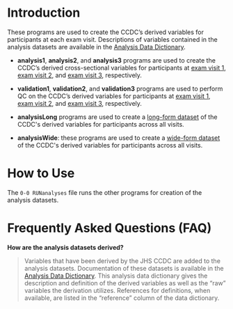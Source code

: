 # Introduction
These programs are used to create the CCDC’s derived variables for participants at each exam visit. Descriptions of variables contained in the analysis datasets are available in the [Analysis Data Dictionary](https://docs.google.com/spreadsheets/d/1xAoVWFYKDURl6PUCy5y32ffUUFv54ytZ8H1YuCx9LO4/edit?usp=sharing).

- **analysis1**, **analysis2**, and **analysis3** programs are used to create the CCDC’s derived cross-sectional variables for participants at [exam visit 1](https://www.jacksonheartstudy.org/Portals/0/pdf/analysis1.pdf "Exam Visit 1 Codebook"), [exam visit 2](https://www.jacksonheartstudy.org/Portals/0/pdf/analysis2.pdf "Exam Visit 2 Codebook"), and [exam visit 3](https://www.jacksonheartstudy.org/Portals/0/pdf/analysis3.pdf "Exam Visit 3 Codebook"), respectively.

- **validation1**, **validation2**, and **validation3** programs are used to perform QC on the CCDC’s derived variables for participants at [exam visit 1](https://www.jacksonheartstudy.org/Portals/0/pdf/analysis1.pdf "Exam Visit 1 Codebook"), [exam visit 2](https://www.jacksonheartstudy.org/Portals/0/pdf/analysis2.pdf "Exam Visit 2 Codebook"), and [exam visit 3](https://www.jacksonheartstudy.org/Portals/0/pdf/analysis3.pdf "Exam Visit 3 Codebook"), respectively.

- **analysisLong** programs are used to create a [long-form dataset](https://github.com/cblackshear/Open-Heart/wiki/Frequently-Asked-Questions-%28FAQ%29/_edit#what-is-a-long-form-data-set "multiple observations per participant – one per visit") of the CCDC's derived variables for participants across all visits. 

- **analysisWide**:	these programs are used to create a [wide-form dataset](https://github.com/cblackshear/Open-Heart/wiki/Frequently-Asked-Questions-%28FAQ%29/_edit#what-is-a-wide-format-data-set "one observation per participant where the variables reflect a single visit") of the CCDC's derived variables for participants across all visits.


# How to Use
The `0-0 RUNanalyses` file runs the other programs for creation of the analysis datasets.

# Frequently Asked Questions (FAQ)

**How are the analysis datasets derived?**
> Variables that have been derived by the JHS CCDC are added to the analysis datasets. Documentation of these datasets is available in the [Analysis Data Dictionary](https://docs.google.com/spreadsheets/d/1xAoVWFYKDURl6PUCy5y32ffUUFv54ytZ8H1YuCx9LO4/edit?usp=sharing). This analysis data dictionary gives the description and definition of the derived variables as well as the “raw” variables the derivation utilizes. References for definitions, when available, are listed in the “reference” column of the data dictionary.
